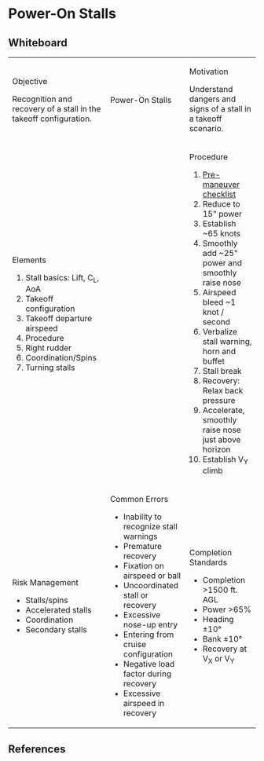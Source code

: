 # Power-On Stalls

## Whiteboard

<table className="maneuver-wb">

<tr>

<td className="wb-col-1">

<label>Objective</label>

Recognition and recovery of a stall in the takeoff configuration.

</td>

<td className="wb-col-2 maneuver-title">

<label className="maneuver-label">Power-On Stalls</label>
            
</td>

<td className="wb-col-3">

<label>Motivation</label>

Understand dangers and signs of a stall in a takeoff scenario.

</td>

</tr>

<tr>

<td className="wb-col-1">

<label>Elements</label>

1. Stall basics: Lift, C<sub>L</sub>, AoA
2. Takeoff configuration
3. Takeoff departure airspeed
4. Procedure
5. Right rudder
6. Coordination/Spins
7. Turning stalls

</td>

<td className="wb-col-2">

</td>

<td className="wb-col-3">

<label>Procedure</label>

1. [Pre-maneuver checklist](/docs/lesson-plans/maneuvers/pre-maneuver-checklist)
2. Reduce to 15" power
3. Establish ~65 knots
4. Smoothly add ~25" power and smoothly raise nose
5. Airspeed bleed ~1 knot / second
6. Verbalize stall warning, horn and buffet
7. Stall break
8. Recovery: Relax back pressure
9. Accelerate, smoothly raise nose just above horizon
10. Establish V<sub>Y</sub> climb

</td>

</tr>

<tr>

<td className="wb-col-1">

<label>Risk Management</label>

- Stalls/spins
- Accelerated stalls
- Coordination
- Secondary stalls

</td>

<td className="wb-col-2">

<label>Common Errors</label>

- Inability to recognize stall warnings
- Premature recovery
- Fixation on airspeed or ball
- Uncoordinated stall or recovery
- Excessive nose-up entry
- Entering from cruise configuration
- Negative load factor during recovery
- Excessive airspeed in recovery

</td>

<td className="wb-col-3">

<label>Completion Standards</label>

- Completion >1500 ft. AGL
- Power >65%
- Heading &pm;10&deg;
- Bank &pm;10&deg;
- Recovery at V<sub>X</sub> or V<sub>Y</sub>

</td>

</tr>

</table>

## References
